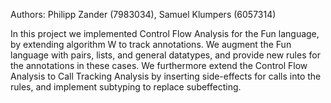 Authors: Philipp Zander (7983034), Samuel Klumpers (6057314)

In this project we implemented Control Flow Analysis for the Fun language, by extending algorithm W to track annotations.
We augment the Fun language with pairs, lists, and general datatypes, and provide new rules for the annotations in these cases.
We furthermore extend the Control Flow Analysis to Call Tracking Analysis by inserting side-effects for calls into the rules, and implement subtyping to replace subeffecting.
